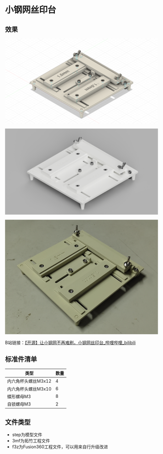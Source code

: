 # 小钢网丝印台

## 效果

![装配](装配.png)

![渲染](渲染.png)

![实物](实物.jpg)

B站链接：[【开源】让小钢网不再难刷，小钢网丝印台_哔哩哔哩_bilibili](https://www.bilibili.com/video/BV1cw4m117SW/)

## 标准件清单

| 类型                | 数量 |
| ------------------- | ---- |
| 内六角杯头螺丝M3x12 | 4    |
| 内六角杯头螺丝M3x10 | 6    |
| 蝶形螺母M3          | 8    |
| 自锁螺母M3          | 2    |

## 文件类型

- step为模型文件
- 3mf为拓竹工程文件
- f3z为Fusion360工程文件，可以用来自行升级改进
